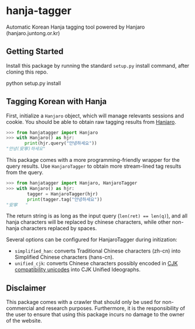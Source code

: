 # hanja-tagger #

Automatic Korean Hanja tagging tool powered by Hanjaro (hanjaro.juntong.or.kr)

## Getting Started ##

Install this package by running the standard `setup.py` install command, after cloning this repo.

   python setup.py install

## Tagging Korean with Hanja ##

First, initialize a `Hanjaro` object, which will manage relevants sessions and cookie.
You should be able to obtain raw tagging results from [Hanjaro](http://hanjaro.juntong.or.kr).

```python
>>> from hanjatagger import Hanjaro
>>> with Hanjaro() as hjr:
       print(hjr.query("안녕하세요"))
"안녕(安寧)하세요"
```

This package comes with a more programming-friendly wrapper for the query results. Use `HanjaroTagger` to obtain more stream-lined tag results from the query.

```python
>>> from hanjatagger import Hanjaro, HanjaroTagger
>>> with Hanjaro() as hjr:
        tagger = HanjaroTagger(hjr)
        print(tagger.tag("안녕하세요"))
"安寧   "
```

The return string is as long as the input query (`len(ret) == len(q)`), and all hanja characters will be replaced by chinese characters, while other non-hanja characters replaced by spaces.

Several options can be configured for HanjaroTagger during initization:

  * `simplified_han`: converts Traditional Chinese characters (zh-cn) into Simplified Chinese characters (hans-cn).
  * `unified_cjk`: converts Chinese characters possibly encoded in [CJK compatibility unicodes](https://en.wikipedia.org/wiki/Unicode_compatibility_characters) into CJK Unified Ideographs.

## Disclaimer ##

This package comes with a crawler that should only be used for non-commercial and research purposes. Furthermore, it is the responsibility of the user to ensure that using this package incurs no damage to the owner of the website.

